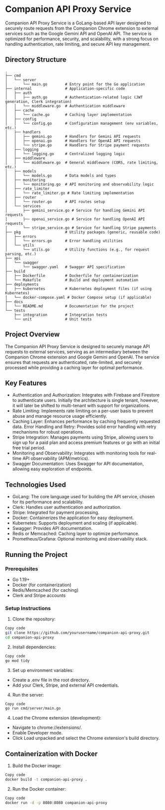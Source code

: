 # Companion API Proxy Service

Companion API Proxy Service is a GoLang-based API layer designed to securely route requests from the Companion Chrome extension to external services such as the Google Gemini API and OpenAI API. The service is optimized for performance, security, and scalability, with a strong focus on handling authentication, rate limiting, and secure API key management.

## Directory Structure

```plaintext
.
├── cmd
│   └── server
│       └── main.go        # Entry point for the Go application
├── internal               # Application-specific code
│   ├── auth
│   │   ├── auth.go        # Authentication-related logic (JWT generation, Clerk integration)
│   │   └── middleware.go  # Authentication middleware
│   ├── cache
│   │   └── cache.go       # Caching layer implementation
│   ├── config
│   │   └── config.go      # Configuration management (env variables, etc.)
│   ├── handlers
│   │   ├── gemini.go      # Handlers for Gemini API requests
│   │   ├── openai.go      # Handlers for OpenAI API requests
│   │   └── stripe.go      # Handlers for Stripe payment requests
│   ├── logging
│   │   └── logging.go     # Centralized logging logic
│   ├── middleware
│   │   └── middleware.go  # General middleware (CORS, rate limiting, etc.)
│   ├── models
│   │   └── models.go      # Data models and types
│   ├── monitoring
│   │   └── monitoring.go  # API monitoring and observability logic
│   ├── rate_limiter
│   │   └── rate_limiter.go # Rate limiting implementation
│   ├── router
│   │   └── router.go      # API routes setup
│   └── services
│       ├── gemini_service.go # Service for handling Gemini API requests
│       ├── openai_service.go # Service for handling OpenAI API requests
│       └── stripe_service.go # Service for handling Stripe payments
├── pkg                    # Utility packages (generic, reusable code)
│   ├── errors
│   │   └── errors.go      # Error handling utilities
│   └── utils
│       └── utils.go       # Utility functions (e.g., for request parsing, etc.)
├── api
│   └── swagger
│       └── swagger.yaml   # Swagger API specification
├── build
│   ├── Dockerfile         # Dockerfile for containerization
│   └── Makefile           # Build and deployment automation
├── deployments
│   ├── kubernetes         # Kubernetes deployment files (if using Kubernetes)
│   └── docker-compose.yaml # Docker Compose setup (if applicable)
├── docs
│   └── README.md          # Documentation for the project
└── tests
    ├── integration        # Integration tests
    └── unit               # Unit tests
```

## Project Overview

The Companion API Proxy Service is designed to securely manage API requests to external services, serving as an intermediary between the Companion Chrome extension and Google Gemini and OpenAI. The service ensures that requests are authenticated, rate-limited, and securely processed while providing a caching layer for optimal performance.

## Key Features

-   Authentication and Authorization: Integrates with Firebase and Firestore to authenticate users. Initially the architecture is single tenant, however, it will later be shifted to multi-tenant with support for organizations.
-   Rate Limiting: Implements rate limiting on a per-user basis to prevent abuse and manage resource usage efficiently.
-   Caching Layer: Enhances performance by caching frequently requested data.
    Error Handling and Retry: Provides solid error handling with retry mechanisms for robust operations.
-   Stripe Integration: Manages payments using Stripe, allowing users to sign up for a paid plan and access premium features or go with an initial free trial period.
-   Monitoring and Observability: Integrates with monitoring tools for real-time API observability (APM/metrics).
-   Swagger Documentation: Uses Swagger for API documentation, allowing easy exploration of endpoints.

## Technologies Used

-   GoLang: The core language used for building the API service, chosen for its performance and scalability.
-   Clerk: Handles user authentication and authorization.
-   Stripe: Integrated for payment processing.
-   Docker: Containerizes the application for easy deployment.
-   Kubernetes: Supports deployment and scaling (if applicable).
-   Swagger: Provides API documentation.
-   Redis or Memcached: Caching layer to optimize performance.
-   Prometheus/Grafana: Optional monitoring and observability stack.

## Running the Project

### Prerequisites

-   Go 1.19+
-   Docker (for containerization)
-   Redis/Memcached (for caching)
-   Clerk and Stripe accounts

### Setup Instructions

1. Clone the repository:

```bash
Copy code
git clone https://github.com/yourusername/companion-api-proxy.git
cd companion-api-proxy
```

2. Install dependencies:

```bash
Copy code
go mod tidy
```

3. Set up environment variables:

-   Create a .env file in the root directory.
-   Add your Clerk, Stripe, and external API credentials.

4. Run the server:

```bash
Copy code
go run cmd/server/main.go
```

4. Load the Chrome extension (development):

-   Navigate to chrome://extensions/.
-   Enable Developer mode.
-   Click Load unpacked and select the Chrome extension's build directory.

## Containerization with Docker

1. Build the Docker image:

```bash
Copy code
docker build -t companion-api-proxy .
```

2. Run the Docker container:

```bash
Copy code
docker run -d -p 8080:8080 companion-api-proxy
```
